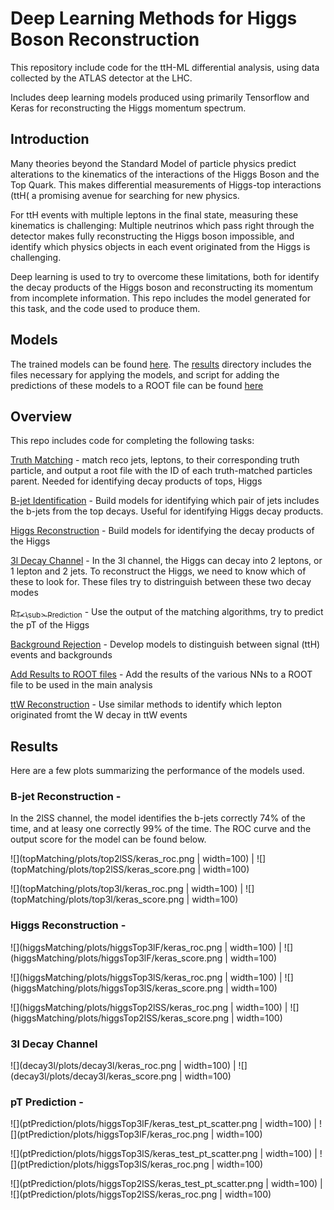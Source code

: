 # Deep Learning Methods for Higgs Boson Reconstruction

This repository include code for the ttH-ML differential analysis, using data collected by the ATLAS detector at the LHC.

Includes deep learning models produced using primarily Tensorflow and Keras for reconstructing the Higgs momentum spectrum.

## Introduction

Many theories beyond the Standard Model of particle physics predict alterations to the kinematics of the interactions of the Higgs Boson and the Top Quark. This makes differential measurements of Higgs-top interactions (ttH( a promising avenue for searching for new physics. 

For ttH events with multiple leptons in the final state, measuring these kinematics is challenging: Multiple neutrinos which pass right through the detector makes fully reconstructing the Higgs boson impossible, and identify which physics objects in each event originated from the Higgs is challenging.

Deep learning is used to try to overcome these limitations, both for identify the decay products of the Higgs boson and reconstructing its momentum from incomplete information. This repo includes the model generated for this task, and the code used to produce them.

## Models

The trained models can be found [here](results/models/). The [results](results/) directory includes the files necessary for applying the models, and script for adding the predictions of these models to a ROOT file can be found [here](addToRoot/parallelPred_2l.py)

## Overview

This repo includes code for completing the following tasks:

[Truth Matching](truthMatching) - match reco jets, leptons, to their corresponding truth particle, and output a root file with the ID of each truth-matched particles parent. Needed for identifying decay products of tops, Higgs

[B-jet Identification](topMatching) - Build models for identifying which pair of jets includes the b-jets from the top decays. Useful for identifying Higgs decay products.

[Higgs Reconstruction](higgsMatching) - Build models for identifying the decay products of the Higgs

[3l Decay Channel](decay3l) - In the 3l channel, the Higgs can decay into 2 leptons, or 1 lepton and 2 jets. To reconstruct the Higgs, we need to know which of these to look for. These files try to distringuish between these two decay modes

[p<sub>T<\sub> Prediction](ptPrediction) - Use the output of the matching algorithms, try to predict the pT of the Higgs

[Background Rejection](sigBkdBDT) - Develop models to distinguish between signal (ttH) events and backgrounds

[Add Results to ROOT files](addToRoot) - Add the results of the various NNs to a ROOT file to be used in the main analysis

[ttW Reconstruction](Wmatching) - Use similar methods to identify which lepton originated fromt the W decay in ttW events

## Results

Here are a few plots summarizing the performance of the models used.

### B-jet Reconstruction - 

In the 2lSS channel, the model identifies the b-jets correctly 74% of the time, and at leasy one correctly 99% of the time. The ROC curve and the output score for the model can be found below.

![](topMatching/plots/top2lSS/keras_roc.png | width=100)  |  ![](topMatching/plots/top2lSS/keras_score.png | width=100)

![](topMatching/plots/top3l/keras_roc.png | width=100)  |  ![](topMatching/plots/top3l/keras_score.png | width=100)

### Higgs Reconstruction - 

![](higgsMatching/plots/higgsTop3lF/keras_roc.png | width=100)  |  ![](higgsMatching/plots/higgsTop3lF/keras_score.png | width=100)

![](higgsMatching/plots/higgsTop3lS/keras_roc.png | width=100)  |  ![](higgsMatching/plots/higgsTop3lS/keras_score.png | width=100)

![](higgsMatching/plots/higgsTop2lSS/keras_roc.png | width=100)  |  ![](higgsMatching/plots/higgsTop2lSS/keras_score.png | width=100)

### 3l Decay Channel

![](decay3l/plots/decay3l/keras_roc.png | width=100)  |  ![](decay3l/plots/decay3l/keras_score.png | width=100)

### pT Prediction - 

![](ptPrediction/plots/higgsTop3lF/keras_test_pt_scatter.png | width=100)  |  ![](ptPrediction/plots/higgsTop3lF/keras_roc.png | width=100)

![](ptPrediction/plots/higgsTop3lS/keras_test_pt_scatter.png | width=100)  |  ![](ptPrediction/plots/higgsTop3lS/keras_roc.png | width=100)

![](ptPrediction/plots/higgsTop2lSS/keras_test_pt_scatter.png | width=100)  |  ![](ptPrediction/plots/higgsTop2lSS/keras_roc.png | width=100)

